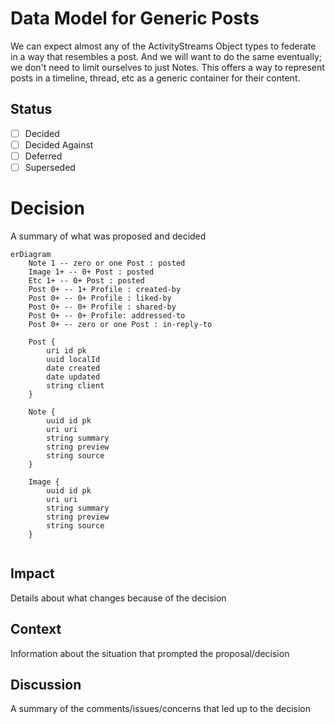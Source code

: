 ﻿# Data Model for Generic Posts

We can expect almost any of the ActivityStreams Object types to federate in a way that resembles a post. And we will want to do the same eventually; we don't need to limit ourselves to just Notes. This offers a way to represent posts in a timeline, thread, etc as a generic container for their content.

## Status

- [ ] Decided 
- [ ] Decided Against 
- [ ] Deferred 
- [ ] Superseded 

# Decision

A summary of what was proposed and decided

```mermaid
erDiagram
    Note 1 -- zero or one Post : posted
    Image 1+ -- 0+ Post : posted
    Etc 1+ -- 0+ Post : posted
    Post 0+ -- 1+ Profile : created-by
    Post 0+ -- 0+ Profile : liked-by
    Post 0+ -- 0+ Profile : shared-by
    Post 0+ -- 0+ Profile: addressed-to
    Post 0+ -- zero or one Post : in-reply-to
    
    Post {
        uri id pk
        uuid localId
        date created
        date updated
        string client
    }
    
    Note {
        uuid id pk
        uri uri
        string summary
        string preview
        string source
    }
    
    Image {
        uuid id pk
        uri uri
        string summary
        string preview
        string source
    }
    
```

## Impact

Details about what changes because of the decision

## Context

Information about the situation that prompted the proposal/decision

## Discussion

A summary of the comments/issues/concerns that led up to the decision
